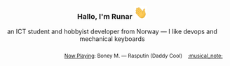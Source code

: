 <h3 align="center">Hallo, I'm Runar <img src="./assets/wave.gif" width="30px" height="30px"></h3>

<div align="center">an ICT student and hobbyist developer from Norway — I like devops and mechanical keyboards</div>

<br/>
<div align="right"><sub>
  <a href="https://www.last.fm/user/runarsf">Now Playing</a>: Boney M. &mdash; Rasputin (Daddy Cool) &nbsp;&nbsp; <a href="https:&#x2F;&#x2F;www.last.fm&#x2F;music&#x2F;Boney+M.&#x2F;_&#x2F;Rasputin">:musical_note:</a>
</sub></div>

